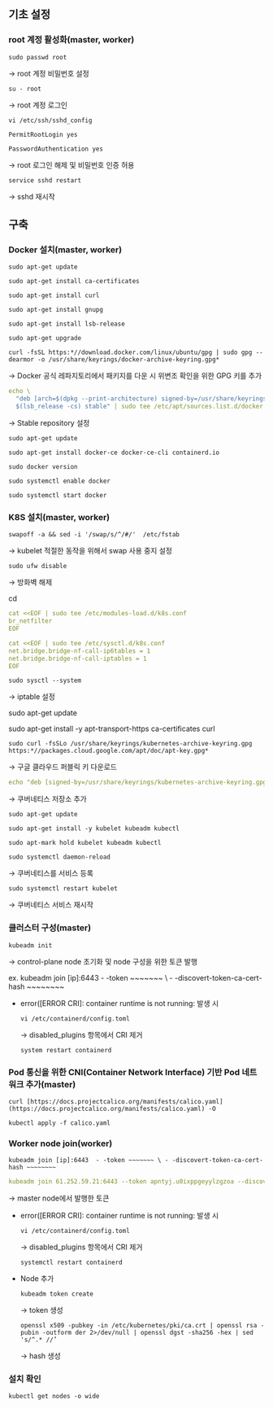 ## 기초 설정

### root 계정 활성화(master, worker)

`sudo passwd root`

→ root 계정 비밀번호 설정

`su - root`

→ root 계정 로그인

`vi /etc/ssh/sshd_config`

`PermitRootLogin yes`

`PasswordAuthentication yes`

→ root 로그인 해제 및 비밀번호 인증 허용

`service sshd restart`

→ sshd 재시작

## 구축

### Docker 설치(master, worker)

`sudo apt-get update`

`sudo apt-get install ca-certificates`

`sudo apt-get install curl`

`sudo apt-get install gnupg`

`sudo apt-get install lsb-release`

`sudo apt-get upgrade`

`curl -fsSL https:*//download.docker.com/linux/ubuntu/gpg | sudo gpg --dearmor -o /usr/share/keyrings/docker-archive-keyring.gpg*`

→ Docker 공식 레파지토리에서 패키지를 다운 시 위변조 확인을 위한 GPG 키를 추가

```yaml
echo \
  "deb [arch=$(dpkg --print-architecture) signed-by=/usr/share/keyrings/docker-archive-keyring.gpg] https://download.docker.com/linux/ubuntu \
  $(lsb_release -cs) stable" | sudo tee /etc/apt/sources.list.d/docker.list > /dev/null
```

→ Stable repository 설정

`sudo apt-get update`

`sudo apt-get install docker-ce docker-ce-cli containerd.io`

`sudo docker version`

`sudo systemctl enable docker`

`sudo systemctl start docker`

### K8S 설치(master, worker)

`swapoff -a && sed -i '/swap/s/^/#/'  /etc/fstab`

→ kubelet 적절한 동작을 위해서 swap 사용 중지 설정

`sudo ufw disable`

→ 방화벽 해제

cd 

```yaml
cat <<EOF | sudo tee /etc/modules-load.d/k8s.conf
br_netfilter
EOF

cat <<EOF | sudo tee /etc/sysctl.d/k8s.conf
net.bridge.bridge-nf-call-ip6tables = 1
net.bridge.bridge-nf-call-iptables = 1
EOF
```

`sudo sysctl --system`

→ iptable 설정 

sudo apt-get update

sudo apt-get install -y apt-transport-https ca-certificates curl

`sudo curl -fsSLo /usr/share/keyrings/kubernetes-archive-keyring.gpg https:*//packages.cloud.google.com/apt/doc/apt-key.gpg*`

→ 구글 클라우드 퍼블릭 키 다운로드

```yaml
echo "deb [signed-by=/usr/share/keyrings/kubernetes-archive-keyring.gpg] https://apt.kubernetes.io/ kubernetes-xenial main" | sudo tee /etc/apt/sources.list.d/kubernetes.list
```

→ 쿠버네티스 저장소 추가

`sudo apt-get update`

`sudo apt-get install -y kubelet kubeadm kubectl`

`sudo apt-mark hold kubelet kubeadm kubectl`

`sudo systemctl daemon-reload`

→ 쿠버네티스를 서비스 등록

`sudo systemctl restart kubelet`

→ 쿠버네티스 서비스 재시작

### 클러스터 구성(master)

`kubeadm init`

→ control-plane node 초기화 및 node 구성을 위한 토큰 발행

ex.  kubeadm join [ip]:6443  - -token ~~~~~~~ \ - -discovert-token-ca-cert-hash ~~~~~~~~

- error([ERROR CRI]: container runtime is not running: 발생 시
    
    `vi /etc/containerd/config.toml`
    
    → disabled_plugins 항목에서 CRI 제거
    
    `system restart containerd`
    

### **Pod 통신을 위한 CNI(Container Network Interface) 기반 Pod 네트워크 추가(master)**

`curl [https://docs.projectcalico.org/manifests/calico.yaml](https://docs.projectcalico.org/manifests/calico.yaml) -O`

`kubectl apply -f calico.yaml`

### Worker node join(worker)

`kubeadm join [ip]:6443  - -token ~~~~~~~ \ - -discovert-token-ca-cert-hash ~~~~~~~~`

```yaml
kubeadm join 61.252.59.21:6443 --token apntyj.u0ixppgeyylzgzoa --discovery-token-ca-cert-hash sha256:2a0470d2622abb2a0cd20aa1fad56cb2190b1a7285356b82782ccfd42bdad250
```

→ master node에서 발행한 토큰

- error([ERROR CRI]: container runtime is not running: 발생 시
    
    `vi /etc/containerd/config.toml`
    
    → disabled_plugins 항목에서 CRI 제거
    
    `systemctl restart containerd`
    
- Node 추가
    
    `kubeadm token create`
    
    → token 생성
    
    `openssl x509 -pubkey -in /etc/kubernetes/pki/ca.crt | openssl rsa -pubin -outform der 2>/dev/null | openssl dgst -sha256 -hex | sed 's/^.* //’`
    
    → hash 생성
    

### 설치 확인

`kubectl get nodes -o wide`
